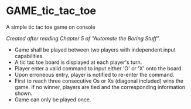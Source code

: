 # GAME_tic_tac_toe
A simple tic tac toe game on console

_Created after reading Chapter 5 of "Automate the Boring Stuff"._
* Game shall be played between two players with independent input capabilities.
* A tic tac toe board is displayed at each player's turn.
* Player enter a valid command to input either 'O' or 'X' onto the board.
* Upon erroneous entry, player is notified to re-enter the command.
* First to reach three consecutive Os or Xs (diagonal included) wins the game. If no winner, players are tied and the corresponding information shown.
* Game can only be played once.
